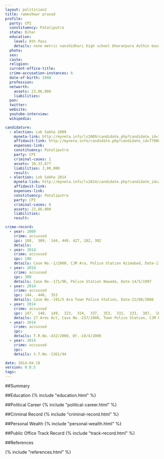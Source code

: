 ```yaml
---
layout: politician2
title: rameshwar prasad
profile: 
  party: CPI
  constituency: Pataliputra
  state: Bihar
  education: 
    level: 8th Pass
    details: none metric vanshidhari high school bharatpura dulhin bazar patna year 1963
  photo: 
  sex: 
  caste: 
  religion: 
  current-office-title: 
  crime-accusation-instances: 6
  date-of-birth: 1948
  profession: 
  networth: 
    assets: 23,86,000
    liabilities: 
  pan: 
  twitter: 
  website: 
  youtube-interview: 
  wikipedia: 

candidature: 
  - election: Lok Sabha 2009
    myneta-link: http://myneta.info/ls2009/candidate.php?candidate_id=7790
    affidavit-link: http://myneta.info/candidate.php?candidate_id=7790&scan=original
    expenses-link: 
    constituency: Pataliputra 
    party: CPI
    criminal-cases: 1
    assets: 10,33,677
    liabilities: 2,00,000
    result:  
  - election: Lok Sabha 2014
    myneta-link: http://myneta.info/ls2014/candidate.php?candidate_id=2745
    affidavit-link: 
    expenses-link: 
    constituency: Pataliputra 
    party: CPI
    criminal-cases: 6
    assets: 23,86,000
    liabilities: 
    result:  

crime-record: 
  - year: 2009
    crime: accussed
    ipc: 188,  309,  144, 440, 427, 182, 302
    details:  
  - year: 2014
    crime: accussed
    ipc: 188
    details: Case No.-1/2000, CJM Ara, Police Station Azimabad, Date-17/2/2000 
  - year: 2014
    crime: accussed
    ipc: 309
    details: Case No.-171/96, Police Station Nawada, Date-14/5/1997 
  - year: 2014
    crime: accussed
    ipc: 144,  448,  353
    details: Case No.-191/5 Ara Town Police Station, Date-22/08/2006 
  - year: 2014
    crime: accussed
    ipc: 147,  148,  149,  323,  324,  337,  353,  332,  333,  307,  188
    details: 27 Arms Act, Case No.-237/2000, Town Police Station, CJM Patna, Date-23/08/2006 
  - year: 2014
    crime: accussed
    ipc: 
    details: T.R.No.-432/2008, Dt.-18/4/2000 
  - year: 2014
    crime: accussed
    ipc: 
    details: S.T.No.-1361/94 

date: 2014-04-10
version: 0.0.5
tags: 
---
```


##Summary


##Education
{% include "education.html" %}


##Political Career
{% include "political-career.html" %}


##Criminal Record
{% include "criminal-record.html" %}


##Personal Wealth
{% include "personal-wealth.html" %}


##Public Office Track Record
{% include "track-record.html" %}


##References


{% include "references.html" %}
